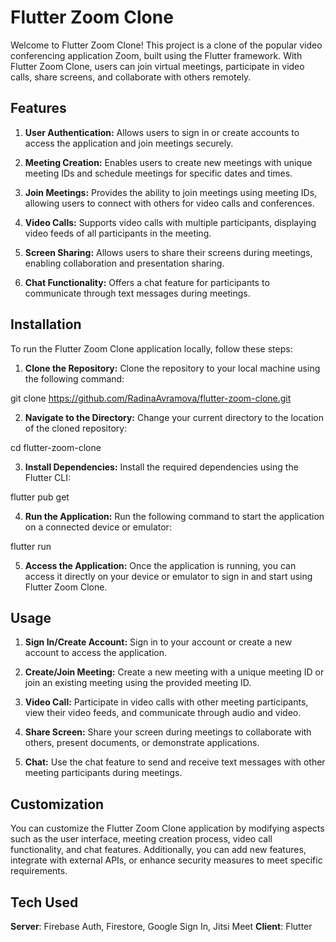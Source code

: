 # Flutter Zoom Clone
Welcome to Flutter Zoom Clone! This project is a clone of the popular video conferencing application Zoom, built using the Flutter framework. With Flutter Zoom Clone, users can join virtual meetings, participate in video calls, share screens, and collaborate with others remotely.

## Features
1. **User Authentication:** Allows users to sign in or create accounts to access the application and join meetings securely.

2. **Meeting Creation:** Enables users to create new meetings with unique meeting IDs and schedule meetings for specific dates and times.

3. **Join Meetings:** Provides the ability to join meetings using meeting IDs, allowing users to connect with others for video calls and conferences.

4. **Video Calls:** Supports video calls with multiple participants, displaying video feeds of all participants in the meeting.

5. **Screen Sharing:** Allows users to share their screens during meetings, enabling collaboration and presentation sharing.

6. **Chat Functionality:** Offers a chat feature for participants to communicate through text messages during meetings.

## Installation
To run the Flutter Zoom Clone application locally, follow these steps:

1. **Clone the Repository:** Clone the repository to your local machine using the following command:

git clone https://github.com/RadinaAvramova/flutter-zoom-clone.git

2. **Navigate to the Directory:** Change your current directory to the location of the cloned repository:

cd flutter-zoom-clone

3. **Install Dependencies:** Install the required dependencies using the Flutter CLI:

flutter pub get

4. **Run the Application:** Run the following command to start the application on a connected device or emulator:

flutter run

5. **Access the Application:** Once the application is running, you can access it directly on your device or emulator to sign in and start using Flutter Zoom Clone.

## Usage
1. **Sign In/Create Account:** Sign in to your account or create a new account to access the application.

2. **Create/Join Meeting:** Create a new meeting with a unique meeting ID or join an existing meeting using the provided meeting ID.

3. **Video Call:** Participate in video calls with other meeting participants, view their video feeds, and communicate through audio and video.

4. **Share Screen:** Share your screen during meetings to collaborate with others, present documents, or demonstrate applications.

5. **Chat:** Use the chat feature to send and receive text messages with other meeting participants during meetings.

## Customization
You can customize the Flutter Zoom Clone application by modifying aspects such as the user interface, meeting creation process, video call functionality, and chat features. Additionally, you can add new features, integrate with external APIs, or enhance security measures to meet specific requirements.


## Tech Used
**Server**: Firebase Auth, Firestore, Google Sign In, Jitsi Meet
**Client**: Flutter

